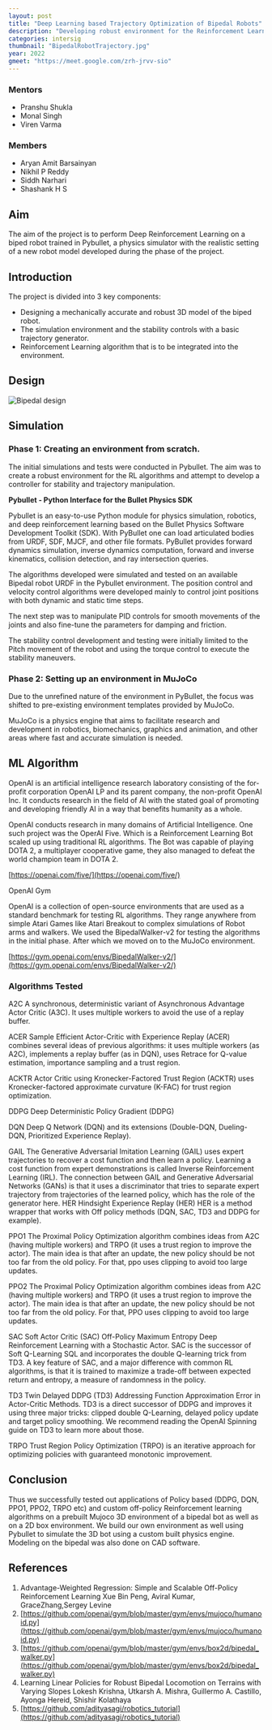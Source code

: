 ```yaml
---
layout: post
title: "Deep Learning based Trajectory Optimization of Bipedal Robots"
description: "Developing robust environment for the Reinforcement Learning algorithms and attempt to develop a controller for stability and trajectory manipulation"
categories: intersig
thumbnail: "BipedalRobotTrajectory.jpg"
year: 2022
gmeet: "https://meet.google.com/zrh-jrvv-sio"
---
```



### Mentors


- Pranshu Shukla
- Monal Singh
- Viren Varma


### Members


- Aryan Amit Barsainyan
- Nikhil P Reddy
- Siddh Narhari
- Shashank H S

## Aim

The aim of the project is to perform Deep Reinforcement Learning on a biped robot trained in Pybullet, a physics simulator with the realistic setting of a new robot model developed during the phase of the project.

## Introduction
The project is divided into 3 key components:

- Designing a mechanically accurate and robust 3D model of the biped robot.
- The simulation environment and the stability controls with a basic trajectory generator.
- Reinforcement Learning algorithm that is to be integrated into the environment.

## Design

![Bipedal design](/virtual-expo/assets/img/piston/bipedal_design.jpg)

## Simulation

### Phase 1: Creating an environment from scratch.

The initial simulations and tests were conducted in Pybullet. The aim was to create a robust environment for the RL algorithms and attempt to develop a controller for stability and trajectory manipulation.

**Pybullet - Python Interface for the Bullet Physics SDK**

Pybullet is an easy-to-use Python module for physics simulation, robotics, and deep reinforcement learning based on the Bullet Physics Software Development Toolkit (SDK). With PyBullet one can load articulated bodies from URDF, SDF, MJCF, and other file formats. PyBullet provides forward dynamics simulation, inverse dynamics computation, forward and inverse kinematics, collision detection, and ray intersection queries.

The algorithms developed were simulated and tested on an available Bipedal robot URDF in the Pybullet environment. The position control and velocity control algorithms were developed mainly to control joint positions with both dynamic and static time steps.

The next step was to manipulate PID controls for smooth movements of the joints and also fine-tune the parameters for damping and friction.

The stability control development and testing were initially limited to the Pitch movement of the robot and using the torque control to execute the stability maneuvers.


### Phase 2: Setting up an environment in MuJoCo

Due to the unrefined nature of the environment in PyBullet, the focus was shifted to pre-existing environment templates provided by MuJoCo.

MuJoCo is a physics engine that aims to facilitate research and development in robotics, biomechanics, graphics and animation, and other areas where fast and accurate simulation is needed.


## ML Algorithm

OpenAI is an artificial intelligence research laboratory consisting of the for-profit corporation OpenAI LP and its parent company, the non-profit OpenAI Inc. It conducts research in the field of AI with the stated goal of promoting and developing friendly AI in a way that benefits humanity as a whole.

OpenAI conducts research in many domains of Artificial Intelligence. One such project was the OperAI Five. Which is a Reinforcement Learning Bot scaled up using traditional RL algorithms. The Bot was capable of playing DOTA 2, a multiplayer cooperative game, they also  managed to defeat the world champion team in DOTA 2.

[https://openai.com/five/](https://openai.com/five/)


OpenAI Gym

OpenAI is a collection of open-source environments that are used as a standard benchmark for testing RL algorithms. They range anywhere from simple Atari Games like Atari Breakout to complex simulations of Robot arms and walkers. We used the BipedalWalker-v2  for testing the algorithms in the initial phase. After which we moved on to the MuJoCo environment.

[https://gym.openai.com/envs/BipedalWalker-v2/](https://gym.openai.com/envs/BipedalWalker-v2/)


### Algorithms Tested


A2C
A synchronous, deterministic variant of Asynchronous Advantage Actor Critic (A3C). It uses multiple workers to avoid the use of a replay buffer.

ACER
Sample Efficient Actor-Critic with Experience Replay (ACER) combines several ideas of previous algorithms: it uses multiple workers (as A2C), implements a replay buffer (as in DQN), uses Retrace for Q-value estimation, importance sampling and a trust region.

ACKTR
Actor Critic using Kronecker-Factored Trust Region (ACKTR) uses Kronecker-factored approximate curvature (K-FAC) for trust region optimization.

DDPG
Deep Deterministic Policy Gradient (DDPG)

DQN
Deep Q Network (DQN) and its extensions (Double-DQN, Dueling-DQN, Prioritized Experience Replay).

GAIL
The Generative Adversarial Imitation Learning (GAIL) uses expert trajectories to recover a cost function and then learn a policy.
Learning a cost function from expert demonstrations is called Inverse Reinforcement Learning (IRL). The connection between GAIL and Generative Adversarial Networks (GANs) is that it uses a discriminator that tries to separate expert trajectory from trajectories of the learned policy, which has the role of the generator here.
HER
Hindsight Experience Replay (HER)
HER is a method wrapper that works with Off policy methods (DQN, SAC, TD3 and DDPG for example).


PPO1
The Proximal Policy Optimization algorithm combines ideas from A2C (having multiple workers) and TRPO (it uses a trust region to improve the actor).
The main idea is that after an update, the new policy should be not too far from the old policy. For that, ppo uses clipping to avoid too large updates.

PPO2
The Proximal Policy Optimization algorithm combines ideas from A2C (having multiple workers) and TRPO (it uses a trust region to improve the actor).
The main idea is that after an update, the new policy should be not too far from the old policy. For that, PPO uses clipping to avoid too large updates.

SAC
Soft Actor Critic (SAC) Off-Policy Maximum Entropy Deep Reinforcement Learning with a Stochastic Actor.
SAC is the successor of Soft Q-Learning SQL and incorporates the double Q-learning trick from TD3. A key feature of SAC, and a major difference with common RL algorithms, is that it is trained to maximize a trade-off between expected return and entropy, a measure of randomness in the policy.

TD3
Twin Delayed DDPG (TD3) Addressing Function Approximation Error in Actor-Critic Methods.
TD3 is a direct successor of DDPG and improves it using three major tricks: clipped double Q-Learning, delayed policy update and target policy smoothing. We recommend reading the OpenAI Spinning guide on TD3 to learn more about those.

TRPO
Trust Region Policy Optimization (TRPO) is an iterative approach for optimizing policies with guaranteed monotonic improvement.


## Conclusion

Thus we successfully tested out applications of Policy based (DDPG, DQN, PPO1, PPO2, TRPO etc) and custom off-policy Reinforcement learning algorithms on a prebuilt Mujoco 3D environment of a bipedal bot as well as on a 2D box environment. We build our own environment as well using Pybullet to simulate the 3D bot using a custom built physics engine. Modeling on the bipedal was also done on CAD software.


## References

1. Advantage-Weighted Regression: Simple and Scalable Off-Policy Reinforcement Learning Xue Bin Peng, Aviral Kumar, GraceZhang,Sergey Levine
2. [https://github.com/openai/gym/blob/master/gym/envs/mujoco/humanoid.py](https://github.com/openai/gym/blob/master/gym/envs/mujoco/humanoid.py)
3. [https://github.com/openai/gym/blob/master/gym/envs/box2d/bipedal_walker.py](https://github.com/openai/gym/blob/master/gym/envs/box2d/bipedal_walker.py)
4. Learning Linear Policies for Robust Bipedal Locomotion on Terrains with Varying Slopes Lokesh Krishna, Utkarsh A. Mishra, Guillermo A. Castillo, Ayonga Hereid, Shishir Kolathaya
5. [https://github.com/adityasagi/robotics_tutorial](https://github.com/adityasagi/robotics_tutorial)
